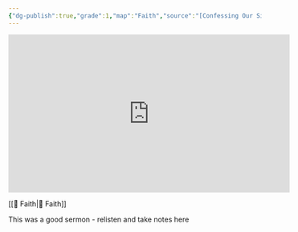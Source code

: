 ```yaml
---
{"dg-publish":true,"grade":1,"map":"Faith","source":"[Confessing Our Sins](https://www.youtube.com/watch?v=vQvhynwhYws)","clipped":"2022-10-17","permalink":"/2022-10-16-confessing-our-sins/","dgPassFrontmatter":true}
---
```



<iframe width="560" height="315" src="https://www.youtube.com/embed/vQvhynwhYws" title="YouTube video player" frameborder="0" allow="accelerometer; autoplay; clipboard-write; encrypted-media; gyroscope; picture-in-picture" allowfullscreen></iframe>

[[📘 Faith\|📘 Faith]]

This was a good sermon - relisten and take notes here